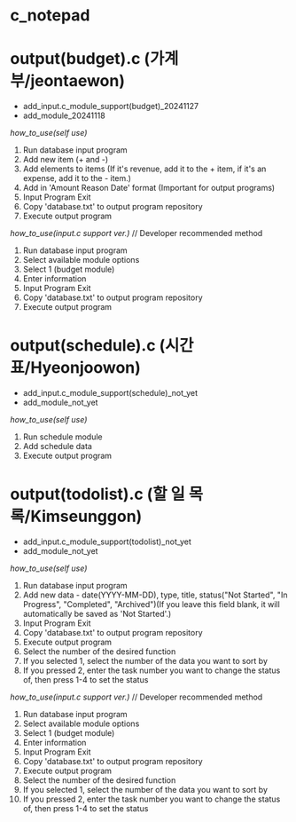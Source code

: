 # c_notepad

# output(budget).c  (가계부/jeontaewon)
+ add_input.c_module_support(budget)_20241127
+ add_module_20241118

_how_to_use(self use)_
  1. Run database input program
  2. Add new item (+ and -)
  3. Add elements to items (If it's revenue, add it to the + item, if it's an expense, add it to the - item.)
  4. Add in 'Amount Reason Date' format (Important for output programs)
  5. Input Program Exit
  6. Copy 'database.txt' to output program repository
  7. Execute output program

_how_to_use(input.c support ver.)_  // Developer recommended method
  1. Run database input program
  2. Select available module options
  3. Select 1 (budget module)
  4. Enter information
  5. Input Program Exit
  6. Copy 'database.txt' to output program repository
  7. Execute output program

# output(schedule).c  (시간표/Hyeonjoowon)
+ add_input.c_module_support(schedule)_not_yet
+ add_module_not_yet

_how_to_use(self use)_ 
  1. Run schedule module
  2. Add schedule data
  3. Execute output program

# output(todolist).c  (할 일 목록/Kimseunggon)
+ add_input.c_module_support(todolist)_not_yet
+ add_module_not_yet

_how_to_use(self use)_
  1. Run database input program
  2. Add new data - date(YYYY-MM-DD), type, title, status("Not Started", "In Progress", "Completed", "Archived")(If you leave this field blank, it will automatically be saved as 'Not Started'.)
  3. Input Program Exit
  4. Copy 'database.txt' to output program repository
  5. Execute output program
  6. Select the number of the desired function
  7. If you selected 1, select the number of the data you want to sort by
  8. If you pressed 2, enter the task number you want to change the status of, then press 1-4 to set the status

 _how_to_use(input.c support ver.)_  // Developer recommended method
  1. Run database input program
  2. Select available module options
  3. Select 1 (budget module)
  4. Enter information
  5. Input Program Exit
  6. Copy 'database.txt' to output program repository
  7. Execute output program
  8. Select the number of the desired function
  9. If you selected 1, select the number of the data you want to sort by
  10. If you pressed 2, enter the task number you want to change the status of, then press 1-4 to set the status
